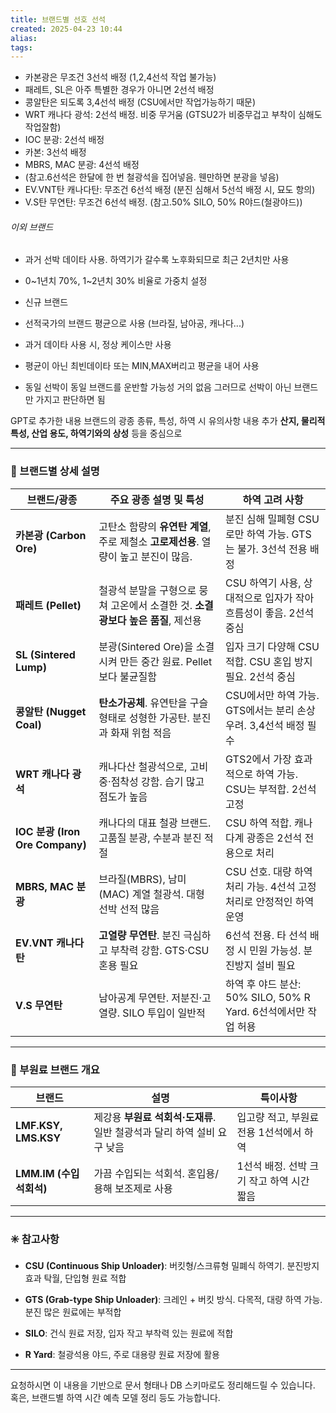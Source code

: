```yaml
---
title: 브랜드별 선호 선석
created: 2025-04-23 10:44
alias:
tags:
---
```


- 카본광은 무조건 3선석 배정 (1,2,4선석 작업 불가능)
- 패레트, SL은 아주 특별한 경우가 아니면 2선석 배정
- 콩알탄은 되도록 3,4선석 배정 (CSU에서만 작업가능하기 때문)
- WRT 캐나다 광석: 2선석 배정. 비중 무거움 (GTSU2가 비중무겁고 부착이 심해도 작업잘함)
- IOC 분광: 2선석 배정
- 카본: 3선석 배정
- MBRS, MAC 분광: 4선석 배정
- (참고.6선석은 한달에 한 번 철광석을 집어넣음. 웬만하면 분광을 넣음)
- EV.VNT탄 캐나다탄: 무조건 6선석 배정 (분진 심해서 5선석 배정 시, 묘도 항의)
- V.S탄 무연탄: 무조건 6선석 배정. (참고.50% SILO, 50% R야드(철광야드))


###### 이외 브랜드
 - 과거 선박 데이타 사용. 하역기가 갈수록 노후화되므로 최근 2년치만 사용
 - 0~1년치 70%, 1~2년치 30% 비율로 가중치 설정

- 신규 브랜드
- 선적국가의 브랜드 평균으로 사용 (브라질, 남아공, 캐나다...)

- 과거 데이타 사용 시, 정상 케이스만 사용
- 평균이 아닌 최빈데이타 또는 MIN,MAX버리고 평균을 내어 사용
- 동일 선박이 동일 브랜드를 운반할 가능성 거의 없음
  그러므로 선박이 아닌 브랜드만 가지고 판단하면 됨





GPT로 추가한 내용
브랜드의 광종 종류, 특성, 하역 시 유의사항 내용 추가
**산지, 물리적 특성, 산업 용도, 하역기와의 상성** 등을 중심으로

---

### 🔶 브랜드별 상세 설명

| 브랜드/광종                        | 주요 광종 설명 및 특성                                        | 하역 고려 사항                                       |
| ----------------------------- | ---------------------------------------------------- | ---------------------------------------------- |
| **카본광 (Carbon Ore)**          | 고탄소 함량의 **유연탄 계열**, 주로 제철소 **고로제선용**. 열량이 높고 분진이 많음. | 분진 심해 밀폐형 CSU로만 하역 가능. GTS는 불가. 3선석 전용 배정      |
| **패레트 (Pellet)**              | 철광석 분말을 구형으로 뭉쳐 고온에서 소결한 것. **소결광보다 높은 품질**, 제선용     | CSU 하역기 사용, 상대적으로 입자가 작아 흐름성이 좋음. 2선석 중심       |
| **SL (Sintered Lump)**        | 분광(Sintered Ore)을 소결시켜 만든 중간 원료. Pellet보다 불균질함       | 입자 크기 다양해 CSU 적합. CSU 혼입 방지 필요. 2선석 중심         |
| **콩알탄 (Nugget Coal)**         | **탄소가공체**. 유연탄을 구슬 형태로 성형한 가공탄. 분진과 화재 위험 적음         | CSU에서만 하역 가능. GTS에서는 분리 손상 우려. 3,4선석 배정 필수     |
| **WRT 캐나다 광석**                | 캐나다산 철광석으로, 고비중·점착성 강함. 습기 많고 점도가 높음                 | GTS2에서 가장 효과적으로 하역 가능. CSU는 부적합. 2선석 고정        |
| **IOC 분광 (Iron Ore Company)** | 캐나다의 대표 철광 브랜드. 고품질 분광, 수분과 분진 적절                    | CSU 하역 적합. 캐나다계 광종은 2선석 전용으로 처리                |
| **MBRS, MAC 분광**              | 브라질(MBRS), 남미(MAC) 계열 철광석. 대형 선박 선적 많음               | CSU 선호. 대량 하역 처리 가능. 4선석 고정 처리로 안정적인 하역 운영     |
| **EV.VNT 캐나다탄**               | **고열량 무연탄**. 분진 극심하고 부착력 강함. GTS·CSU 혼용 필요           | 6선석 전용. 타 선석 배정 시 민원 가능성. 분진방지 설비 필요           |
| **V.S 무연탄**                   | 남아공계 무연탄. 저분진·고열량. SILO 투입이 일반적                      | 하역 후 야드 분산: 50% SILO, 50% R Yard. 6선석에서만 작업 허용 |

---

### 🔷 부원료 브랜드 개요

| 브랜드                  | 설명                                          | 특이사항                      |
| -------------------- | ------------------------------------------- | ------------------------- |
| **LMF.KSY, LMS.KSY** | 제강용 **부원료 석회석·도재류**. 일반 철광석과 달리 하역 설비 요구 낮음 | 입고량 적고, 부원료 전용 1선석에서 하역   |
| **LMM.IM (수입석회석)**   | 가끔 수입되는 석회석. 혼입용/용해 보조제로 사용                 | 1선석 배정. 선박 크기 작고 하역 시간 짧음 |

---

### ✳️ 참고사항

- **CSU (Continuous Ship Unloader)**: 버킷형/스크류형 밀폐식 하역기. 분진방지 효과 탁월, 단입형 원료 적합
    
- **GTS (Grab-type Ship Unloader)**: 크레인 + 버킷 방식. 다목적, 대량 하역 가능. 분진 많은 원료에는 부적합
    
- **SILO**: 건식 원료 저장, 입자 작고 부착력 있는 원료에 적합
    
- **R Yard**: 철광석용 야드, 주로 대용량 원료 저장에 활용
    

---

요청하시면 이 내용을 기반으로 문서 형태나 DB 스키마로도 정리해드릴 수 있습니다.  
혹은, 브랜드별 하역 시간 예측 모델 정리 등도 가능합니다.